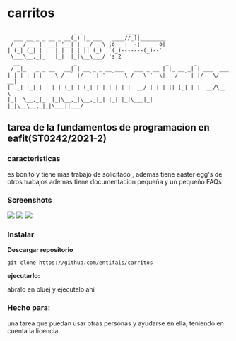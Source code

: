 # carritos

	                     _ _              ____
	  ___ __ _ _ __ _ __(_) |_ ___   ____//_]|________
	 / __/ _` | '__| '__| | __/ _ \ (o _ |  -|   _  o|
	| (_| (_| | |  | |  | | || (_) |`(_)-------(_)--'
	 \___\__,_|_|  |_|  |_|\__\___/ 's 2
	  __                 _                            _        _           
	 / _|_   _ _ __   __| | __ _ _ __ ___   ___ _ __ | |_ __ _| | ___  ___ 
	| |_| | | | '_ \ / _` |/ _` | '_ ` _ \ / _ \ '_ \| __/ _` | |/ _ \/ __|
	|  _| |_| | | | | (_| | (_| | | | | | |  __/ | | | || (_| | |  __/\__ \
	|_|  \__,_|_| |_|\__,_|\__,_|_| |_| |_|\___|_| |_|\__\__,_|_|\___||___/

	

## tarea de la fundamentos de programacion en eafit(ST0242/2021-2)
### caracteristicas

es bonito y tiene mas trabajo de solicitado , ademas tiene easter egg's  de otros trabajos ademas tiene documentacion pequeña y un pequeño FAQś

### Screenshots

![](https://raw.githubusercontent.com/entifais/carritos/main/docs/screnshots/1.png)
![](https://raw.githubusercontent.com/entifais/carritos/main/docs/screnshots/2.png)
![](https://raw.githubusercontent.com/entifais/carritos/main/docs/screnshots/3.png)


### Instalar

**Descargar repositorio**

    git clone https://github.com/entifais/carritos

**ejecutarlo:**

abralo en bluej y ejecutelo ahi

### Hecho para:

una tarea que puedan usar otras personas y ayudarse en ella, teniendo en cuenta la licencia.
